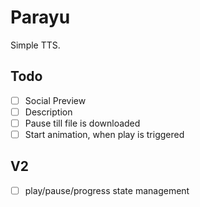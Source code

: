 # Parayu

Simple TTS.

## Todo

- [ ] Social Preview
- [ ] Description
- [ ] Pause till file is downloaded
- [ ] Start animation, when play is triggered

## V2

- [ ] play/pause/progress state management
